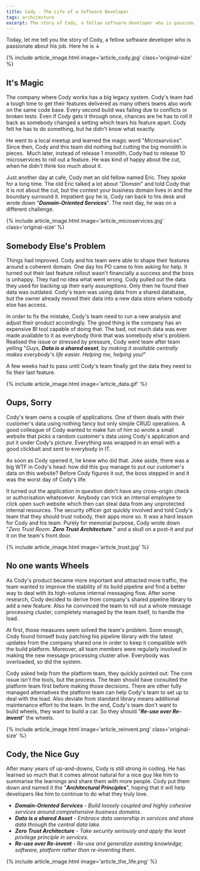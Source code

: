 ```yaml
---
title: Cody - The Life of a Software Developer
tags: architecture
excerpt: The story of Cody, a fellow software developer who is passionate about his job. After many years of up-and-downs, Cody has learned so much that it comes almost natural for a nice guy like him to summarize the learnings and share them with others.
---
```


Today, let me tell you the story of Cody, a fellow software developer who is passionate about his job. Here he is ↓

{% include article_image.html image='article_cody.jpg' class='original-size' %}

## It's Magic

The company where Cody works has a big legacy system. Cody's team had a tough time to get their features delivered as many others teams also work on the same code base. Every second build was failing due to conflicts or broken tests. Even if Cody gets it through once, chances are he has to roll it back as somebody changed a setting which tears his feature apart. Cody felt he has to do something, but he didn't know what exactly.

He went to a local meetup and learned the magic word "*Microservices*". Since then, Cody and this team did nothing but cutting the big monolith in pieces.  Much later, instead of release 1 monolith, Cody had to release 10 microservices to roll out a feature. He was kind of happy about the cut, when he didn't think too much about it.

Just another day at cafe, Cody met an old fellow named Eric. They spoke for a long time. The old Eric talked a lot about "*Domain*" and told Cody that it is not about the cut, but the context your business domain lives in and the boundary surround it. Impatient guy he is, Cody ran back to his desk and wrote down "*__Domain-Oriented Services__*". The next day, he was on a different challenge. 

{% include article_image.html image='article_microservices.jpg' class='original-size' %}

## Somebody Else's Problem

Things had improved. Cody and his team were able to shape their features around a coherent domain. One day his PO came to him asking for help. It turned out their last feature rollout wasn't financially a success and the boss is unhappy. They had no idea what went wrong. Cody pulled out the data they used for backing up their early assumptions. Only then he found their data was outdated. Cody's team was using data from a shared database, but the owner already moved their data into a new data store where nobody else has access. 

In order to fix the mistake, Cody's team need to run a new analysis and adjust their product accordingly. The good thing is the company has an expensive BI tool capable of doing that. The bad, not much data was ever made available to it as everybody think that was somebody else's problem. Realised the issue or stressed by pressure, Cody went team after team yelling "*Guys, __Data is a shared asset__, by making it available centrally makes everybody's life easier. Helping me, helping you!*"

A few weeks had to pass until Cody's team finally got the data they need to fix their last feature.

{% include article_image.html image='article_data.gif' %}

## Oups, Sorry

Cody's team owns a couple of applications. One of them deals with their customer's data using nothing fancy but only simple CRUD operations. A good colleague of Cody wanted to make fun of him so wrote a small website that picks a random customer's data using Cody's application and put it under Cody's picture. Everything was wrapped in an email with a good clickbait and sent to everybody in IT. 

As soon as Cody opened it, he knew who did that. Joke aside, there was a big WTF in Cody's head: how did this guy manage to put our customer's data on this website? Before Cody figures it out, the boss stepped in and it was the worst day of Cody's life.

It turned out the application in question didn't have any cross-origin check or authorisation whatsoever. Anybody can trick an internal employee to click open such website which then can steal data from any unprotected internal resources. The security officer got quickly involved and told Cody's team that they should trust nobody, their apps more so. It was a hard lesson for Cody and his team. Purely for memorial purpose, Cody wrote down "*Zero Trust Room. __Zero Trust Architecture__.*" and a skull on a post-it and put it on the team's front door.

{% include article_image.html image='article_trust.jpg' %}

## No one wants Wheels

As Cody's product became more important and attracted more traffic, the team wanted to improve the stability of its build pipeline and find a better way to deal with its high-volume internal messaging flow. After some research, Cody decided to derive from company's shared pipeline library to add a new feature. Also he convinced the team to roll out a whole message processing cluster, completely managed by the team itself, to handle the load.

At first, those measures seem solved the team's problem. Soon enough, Cody found himself busy patching his pipeline library with the latest updates from the company shared one in order to keep it compatible with the build platform. Moreover, all team members were regularly involved in making the new message processing cluster alive. Everybody was overloaded, so did the system.

Cody asked help from the platform team, they quickly pointed out: The core issue isn't the tools, but the process. The team should have consulted the platform team first before making those decisions. There are other fully managed alternatives the platform team can help Cody's team to set up to deal with the load. Also deviate from standard library means additional maintenance effort to the team. In the end, Cody's team don't want to build wheels, they want to build a car. So they should "*__Re-use over Re-invent__*" the wheels.

{% include article_image.html image='article_reinvent.png' class='original-size' %}

## Cody, the Nice Guy

After many years of up-and-downs, Cody is still strong in coding. He has learned so much that it comes almost natural for a nice guy like him to summarise the learnings and share them with more people. Cody put them down and named it the "*__Architectural Principles__*", hoping that it will help developers like him to continue to do what they truly love.

* *__Domain-Oriented Services__ - Build loosely coupled and highly cohesive services around comprehensive business domains.*
* *__Data is a shared Asset__ - Embrace data ownership in services and share data through the central data lake.*
* *__Zero Trust Architecture__ - Take security seriously and apply the least privilege principle in services.*
* *__Re-use over Re-invent__ - Re-use and generalize existing knowledge, software, platform rather than re-inventing them.*

{% include article_image.html image='article_the_life.png' %}
